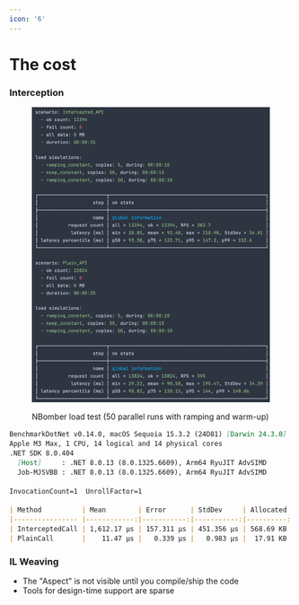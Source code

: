 ```yaml
---
icon: '6'
---
```


# The cost

### Interception

<figure><img src="../.gitbook/assets/image (1).png" alt=""><figcaption><p>NBomber load test (50 parallel runs with ramping and warm-up)</p></figcaption></figure>

```markdown
BenchmarkDotNet v0.14.0, macOS Sequoia 15.3.2 (24D81) [Darwin 24.3.0]
Apple M3 Max, 1 CPU, 14 logical and 14 physical cores
.NET SDK 8.0.404
  [Host]     : .NET 8.0.13 (8.0.1325.6609), Arm64 RyuJIT AdvSIMD
  Job-MJSVBB : .NET 8.0.13 (8.0.1325.6609), Arm64 RyuJIT AdvSIMD

InvocationCount=1  UnrollFactor=1  

| Method          | Mean        | Error      | StdDev     | Allocated |
|---------------- |------------:|-----------:|-----------:|----------:|
| InterceptedCall | 1,612.17 μs | 157.311 μs | 451.356 μs | 568.69 KB |
| PlainCall       |    11.47 μs |   0.339 μs |   0.983 μs |  17.91 KB |
```

### IL Weaving

* The "Aspect" is not visible until you compile/ship the code
* Tools for design-time support are sparse

